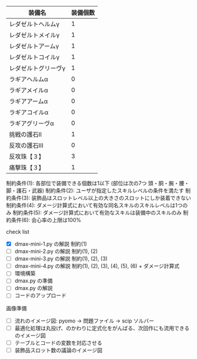 | 装備名                  | 装備個数 |
|-------------------------|----------|
| レダゼルトヘルムγ       | 1        |
| レダゼルトメイルγ       | 1        |
| レダゼルトアームγ       | 1        |
| レダゼルトコイルγ       | 1        |
| レダゼルトグリーヴγ     | 1        |
| ラギアヘルムα           | 0        |
| ラギアメイルα           | 0        |
| ラギアアームα           | 0        |
| ラギアコイルα           | 0        |
| ラギアグリーヴα         | 0        |
| 挑戦の護石Ⅱ            | 1        |
| 反攻の護石Ⅲ            | 0        |
| 反攻珠【３】            | 3        |
| 痛撃珠【３】            | 1        |

制約条件(1): 各部位で装備できる個数は1以下 (部位は次の7つ 頭・胴・腕・腰・脚・護石・武器)
制約条件(2): ユーザが指定したスキルレベルの条件を満たす
制約条件(3): 装飾品はスロットレベル以上の大きさのスロットにしか装着できない
制約条件(4): ダメージ計算式において有効な同名スキルのスキルレベルは1つのみ
制約条件(5): ダメージ計算式において有効なスキルは装備中のスキルのみ
制約条件(6): 会心率の上限は100%


check list
- [x] dmax-mini-1.py の解説 制約(1)
- [ ] dmax-mini-2.py の解説 制約(1), (2)
- [ ] dmax-mini-3.py の解説 制約(1), (2), (3)
- [ ] dmax-mini-4.py の解説 制約(1), (2), (3), (4), (5), (6) + ダメージ計算式
- [ ] 環境構築
- [ ] dmax.py の準備
- [ ] dmax.py の解説
- [ ] コードのアップロード

画像準備
- [ ] 流れのイメージ図: pyomo → 問題ファイル → scip ソルバー
- [ ] 最適化処理は丸投げ、のかわりに定式化をがんばる、次回作にも流用できるのイメージ図
- [ ] テーブルとコードの変数を対応させる
- [ ] 装飾品スロット数の議論のイメージ図
